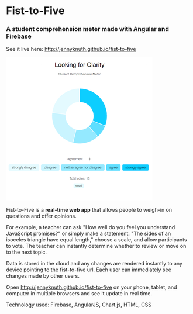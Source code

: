# Fist-to-Five
### A student comprehension meter made with Angular and Firebase

See it live here: http://jennyknuth.github.io/fist-to-five

<img src="https://github.com/jennyknuth/fist-to-five/blob/master/screenshots/fistToFiveSS400.png?raw=true" float='right'>

Fist-to-Five is a **real-time web app** that allows people to weigh-in on questions and offer opinions. 

For example, a teacher can ask "How well do you feel you understand JavaScript promises?" or simply make a statement: "The sides of an isoceles triangle have equal length," choose a scale, and allow participants to vote. The teacher can instantly determine whether to review or move on to the next topic. 

Data is stored in the cloud and any changes are rendered instantly to any device pointing to the fist-to-five url. Each user can immediately see changes made by other users.  

Open http://jennyknuth.github.io/fist-to-five on your phone, tablet, and computer in multiple browsers and see it update in real time. 

Technology used: Firebase, AngularJS, Chart.js, HTML, CSS
